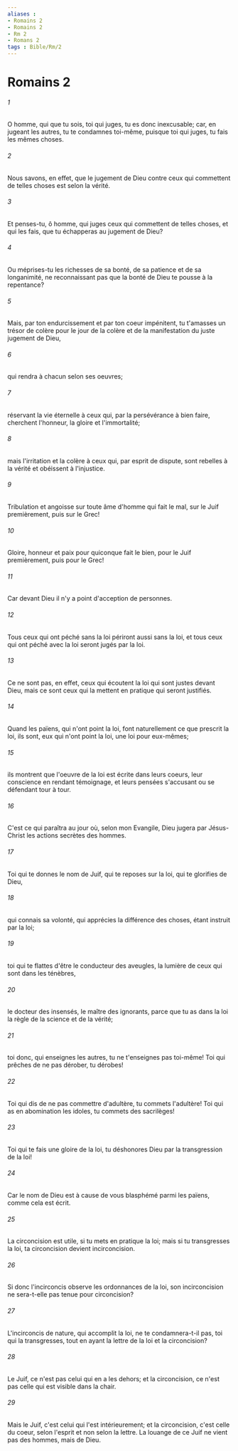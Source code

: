 ```yaml
---
aliases : 
- Romains 2
- Romains 2
- Rm 2
- Romans 2
tags : Bible/Rm/2
---
```


# Romains 2

###### 1
O homme, qui que tu sois, toi qui juges, tu es donc inexcusable; car, en jugeant les autres, tu te condamnes toi-même, puisque toi qui juges, tu fais les mêmes choses.
###### 2
Nous savons, en effet, que le jugement de Dieu contre ceux qui commettent de telles choses est selon la vérité.
###### 3
Et penses-tu, ô homme, qui juges ceux qui commettent de telles choses, et qui les fais, que tu échapperas au jugement de Dieu?
###### 4
Ou méprises-tu les richesses de sa bonté, de sa patience et de sa longanimité, ne reconnaissant pas que la bonté de Dieu te pousse à la repentance?
###### 5
Mais, par ton endurcissement et par ton coeur impénitent, tu t'amasses un trésor de colère pour le jour de la colère et de la manifestation du juste jugement de Dieu,
###### 6
qui rendra à chacun selon ses oeuvres;
###### 7
réservant la vie éternelle à ceux qui, par la persévérance à bien faire, cherchent l'honneur, la gloire et l'immortalité;
###### 8
mais l'irritation et la colère à ceux qui, par esprit de dispute, sont rebelles à la vérité et obéissent à l'injustice.
###### 9
Tribulation et angoisse sur toute âme d'homme qui fait le mal, sur le Juif premièrement, puis sur le Grec!
###### 10
Gloire, honneur et paix pour quiconque fait le bien, pour le Juif premièrement, puis pour le Grec!
###### 11
Car devant Dieu il n'y a point d'acception de personnes.
###### 12
Tous ceux qui ont péché sans la loi périront aussi sans la loi, et tous ceux qui ont péché avec la loi seront jugés par la loi.
###### 13
Ce ne sont pas, en effet, ceux qui écoutent la loi qui sont justes devant Dieu, mais ce sont ceux qui la mettent en pratique qui seront justifiés.
###### 14
Quand les païens, qui n'ont point la loi, font naturellement ce que prescrit la loi, ils sont, eux qui n'ont point la loi, une loi pour eux-mêmes;
###### 15
ils montrent que l'oeuvre de la loi est écrite dans leurs coeurs, leur conscience en rendant témoignage, et leurs pensées s'accusant ou se défendant tour à tour.
###### 16
C'est ce qui paraîtra au jour où, selon mon Evangile, Dieu jugera par Jésus-Christ les actions secrètes des hommes.
###### 17
Toi qui te donnes le nom de Juif, qui te reposes sur la loi, qui te glorifies de Dieu,
###### 18
qui connais sa volonté, qui apprécies la différence des choses, étant instruit par la loi;
###### 19
toi qui te flattes d'être le conducteur des aveugles, la lumière de ceux qui sont dans les ténèbres,
###### 20
le docteur des insensés, le maître des ignorants, parce que tu as dans la loi la règle de la science et de la vérité;
###### 21
toi donc, qui enseignes les autres, tu ne t'enseignes pas toi-même! Toi qui prêches de ne pas dérober, tu dérobes!
###### 22
Toi qui dis de ne pas commettre d'adultère, tu commets l'adultère! Toi qui as en abomination les idoles, tu commets des sacrilèges!
###### 23
Toi qui te fais une gloire de la loi, tu déshonores Dieu par la transgression de la loi!
###### 24
Car le nom de Dieu est à cause de vous blasphémé parmi les païens, comme cela est écrit.
###### 25
La circoncision est utile, si tu mets en pratique la loi; mais si tu transgresses la loi, ta circoncision devient incirconcision.
###### 26
Si donc l'incirconcis observe les ordonnances de la loi, son incirconcision ne sera-t-elle pas tenue pour circoncision?
###### 27
L'incirconcis de nature, qui accomplit la loi, ne te condamnera-t-il pas, toi qui la transgresses, tout en ayant la lettre de la loi et la circoncision?
###### 28
Le Juif, ce n'est pas celui qui en a les dehors; et la circoncision, ce n'est pas celle qui est visible dans la chair.
###### 29
Mais le Juif, c'est celui qui l'est intérieurement; et la circoncision, c'est celle du coeur, selon l'esprit et non selon la lettre. La louange de ce Juif ne vient pas des hommes, mais de Dieu.
